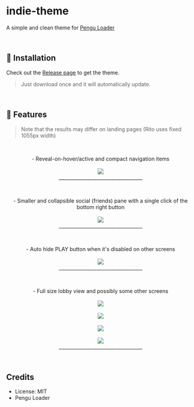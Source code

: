 # indie-theme
A simple and clean theme for [Pengu Loader](https://pengu.lol)

<br />

## 🔨 Installation

Check out the [Release page](https://github.com/nomi-san/indie-theme/releases) to get the theme.

> Just download once and it will automatically update.

<br />

## 🚀 Features

> Note that the results may differ on landing pages (Rito uses fixed 1055px width)

<br />

<p align="center">
  - Reveal-on-hover/active and compact navigation items
  <br />
  <br />
  <img src="https://github.com/nomi-san/indie-theme/assets/38210249/96d8066a-ee35-45b9-98fb-2f3e1e4d372b" />
  <br />
  ___________________________________
</p>

<br />

<p align="center">
  - Smaller and collapsible social (friends) pane with a single click of the bottom right button
  <br />
  <br />
  <img src="https://github.com/nomi-san/indie-theme/assets/38210249/74111391-8819-4e8d-b04d-3c5237aee927" />
  <br />
  ___________________________________
</p>

<br />

<p align="center">
  - Auto hide PLAY button when it's disabled on other screens
  <br />
  <br />
  <img src="https://github.com/nomi-san/indie-theme/assets/38210249/8353ac40-1725-4939-87ff-4476a274b6f7" />
  <br />
  ___________________________________
</p>

<br />

<p align="center">
  - Full size lobby view and possibly some other screens
  <br />
  <br />
  <img src="https://github.com/nomi-san/indie-theme/assets/38210249/f492a568-49b2-4c01-a46c-b20be0c6e1ee" />
  <br />
  <br />
  <img src="https://github.com/nomi-san/indie-theme/assets/38210249/6b8b2c3d-1927-467b-99aa-ae1e10f4b69e" />
  <br />
  <br />
  <img src="https://github.com/nomi-san/indie-theme/assets/38210249/a71bcc42-77dc-4745-aba7-769cd2f69b57" />
  <br />
  <br />
  <img src="https://github.com/nomi-san/indie-theme/assets/38210249/39517202-e5d3-428f-acc1-865560e001c9" />
  <br />
  ___________________________________
</p>

<br />

## Credits

- License: MIT
- Pengu Loader
